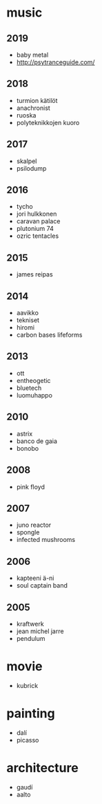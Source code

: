 # music

## 2019

* baby metal
* <http://psytranceguide.com/>

## 2018

* turmion kätilöt
* anachronist
* ruoska
* polyteknikkojen kuoro

## 2017

* skalpel
* psilodump

## 2016

* tycho
* jori hulkkonen
* caravan palace
* plutonium 74
* ozric tentacles

## 2015

* james reipas

## 2014

* aavikko
* tekniset
* hiromi
* carbon bases lifeforms

## 2013

* ott
* entheogetic
* bluetech
* luomuhappo

## 2010

* astrix
* banco de gaia
* bonobo

## 2008

* pink floyd

## 2007

* juno reactor
* spongle
* infected mushrooms

## 2006

* kapteeni ä-ni
* soul captain band

## 2005

* kraftwerk
* jean michel jarre
* pendulum

# movie

* kubrick

# painting

* dalí
* picasso

# architecture

* gaudí
* aalto
